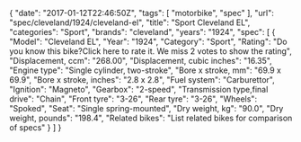 {
    "date": "2017-01-12T22:46:50Z",
    "tags": [
        "motorbike",
        "spec"
    ],
    "url": "spec\/cleveland\/1924\/cleveland-el",
    "title": "Sport Cleveland EL",
    "categories": "Sport",
    "brands": "cleveland",
    "years": "1924",
    "spec": [
        {
            "Model": "Cleveland EL",
            "Year": "1924",
            "Category": "Sport",
            "Rating": "Do you know this bike?Click here to rate it. We miss 2 votes to show the rating",
            "Displacement, ccm": "268.00",
            "Displacement, cubic inches": "16.35",
            "Engine type": "Single cylinder, two-stroke",
            "Bore x stroke, mm": "69.9 x 69.9",
            "Bore x stroke, inches": "2.8 x 2.8",
            "Fuel system": "Carburettor",
            "Ignition": "Magneto",
            "Gearbox": "2-speed",
            "Transmission type,final drive": "Chain",
            "Front tyre": "3-26",
            "Rear tyre": "3-26",
            "Wheels": "Spoked",
            "Seat": "Single spring-mounted",
            "Dry weight, kg": "90.0",
            "Dry weight, pounds": "198.4",
            "Related bikes": "List related bikes for comparison of specs"
        }
    ]
}